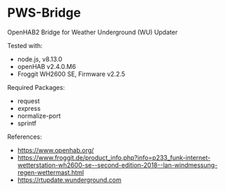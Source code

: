# PWS-Bridge
OpenHAB2 Bridge for Weather Underground (WU) Updater

Tested with:
- node.js, v8.13.0
- openHAB v2.4.0.M6
- Froggit WH2600 SE, Firmware v2.2.5

Required Packages:
- request
- express
- normalize-port
- sprintf

References:
- https://www.openhab.org/
- https://www.froggit.de/product_info.php?info=p233_funk-internet-wetterstation-wh2600-se--second-edition-2018--lan-windmessung-regen-wettermast.html
- https://rtupdate.wunderground.com
